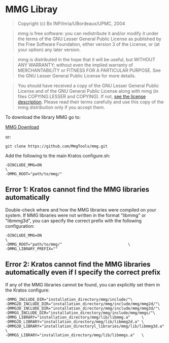 # MMG Libray 
> Copyright (c) Bx INP/Inria/UBordeaux/UPMC, 2004

>  mmg is free software: you can redistribute it and/or modify it  under the terms of the GNU Lesser General Public License as published by the Free Software Foundation, either version 3 of the License, or  (at your option) any later version.

>  mmg is distributed in the hope that it will be useful, but WITHOUT ANY WARRANTY; without even the implied warranty of MERCHANTABILITY or FITNESS FOR A PARTICULAR PURPOSE. See the GNU Lesser General Public License for more details.

>  You should have received a copy of the GNU Lesser General Public  License and of the GNU General Public License along with mmg (in files COPYING.LESSER and COPYING). If not, [see the license description](http://www.gnu.org/licenses/). Please read their terms carefully and  use this copy of the mmg distribution only if you accept them.

To download the library MMG go to:

[MMG Download](http://www.mmgtools.org/mmg-remesher-downloads)

or:

	git clone https://github.com/MmgTools/mmg.git

Add the following to the main Kratos configure.sh: 

	-DINCLUDE_MMG=ON                                                                  \
	-DMMG_ROOT="path/to/mmg/"


## Error 1: Kratos cannot find the MMG libraries automatically
Double-check where and how the MMG libraries were compiled on your system. If MMG libraries were not written in the format "libmmg" or "libmmg3d", you can specify the correct prefix with the following configuration:

	-DINCLUDE_MMG=ON                                                                  \
	-DMMG_ROOT="path/to/mmg/"	 						  \
	-DMMG_LIBRARY_PREFIX=""
	

## Error 2: Kratos cannot find the MMG libraries automatically even if I specify the correct prefix
If any of the MMG libraries cannot be found, you can explicitly set them in the Kratos configure: 

	-DMMG_INCLUDE_DIR="installation_directory/mmg/include/"\
	-DMMG2D_INCLUDE_DIR="installation_directory/mmg/include/mmg/mmg2d/"\
	-DMMG3D_INCLUDE_DIR="installation_directory/mmg/include/mmg/mmg3d/"\
	-DMMGS_INCLUDE_DIR="installation_directory/mmg/include/mmg/mmgs/"\
	-DMMG_LIBRARY="installation_directory/mmg/lib/libmmg.a"     \
	-DMMG2D_LIBRARY="installation_directory/mmg/lib/libmmg2d.a" \
	-DMMG3D_LIBRARY="installation_directoryl_libraries/mmg/lib/libmmg3d.a" \
	-DMMGS_LIBRARY="installation_directory/mmg/lib/libmmgs.a"   \
